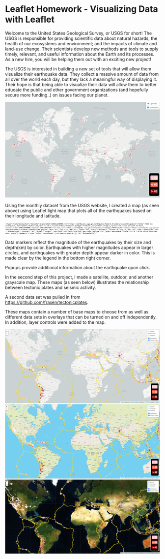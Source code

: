 # Leaflet Homework - Visualizing Data with Leaflet

Welcome to the United States Geological Survey, or USGS for short! The USGS is responsible for providing scientific data about natural hazards, the health of our ecosystems and environment; and the impacts of climate and land-use change. Their scientists develop new methods and tools to supply timely, relevant, and useful information about the Earth and its processes. As a new hire, you will be helping them out with an exciting new project!

The USGS is interested in building a new set of tools that will allow them visualize their earthquake data. They collect a massive amount of data from all over the world each day, but they lack a meaningful way of displaying it. Their hope is that being able to visualize their data will allow them to better educate the public and other government organizations (and hopefully secure more funding..) on issues facing our planet.

![2-BasicMap](Leaflet-Step-1/Images/2-MYMAP.png)

Using the monthly dataset from the USGS website, I created a map (as seen above) using Leaflet light map that plots all of the earthquakes based on their longitude and latitude. 

   ![4-JSON](Leaflet-Step-1/Images/4-JSON.png)

Data markers reflect the magnitude of the earthquakes by their size and depth(km) by color. Earthquakes with higher magnitudes appear in larger circles, and earthquakes with greater depth appear darker in color. This is made clear by the legend in the bottom right corner.

Popups provide additional information about the earthquake upon click.

In the second step of this project, I made a satellite, outdoor, and another grayscale map. These maps (as seen below) illustrates the relationship between tectonic plates and seismic activity. 

A second data set was pulled in from <https://github.com/fraxen/tectonicplates>.

These maps contain a number of base maps to choose from as well as different data sets in overlays that can be turned on and off independently. In addition, layer controls were added to the map.

![5-Advanced](Leaflet-Step-2/Images/5-GRAYSCALE.png)
![5-Advanced](Leaflet-Step-2/Images/5-OUTDOORS.png)
![5-Advanced](Leaflet-Step-2/Images/5-SATELLITE.png)
